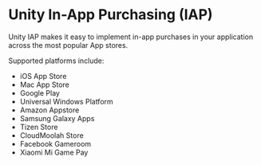 # Unity In-App Purchasing (IAP)

Unity IAP makes it easy to implement in-app purchases in your application across the most popular App stores.

Supported platforms include:

* iOS App Store
* Mac App Store
* Google Play
* Universal Windows Platform
* Amazon Appstore
* Samsung Galaxy Apps
* Tizen Store
* CloudMoolah Store
* Facebook Gameroom
* Xiaomi Mi Game Pay